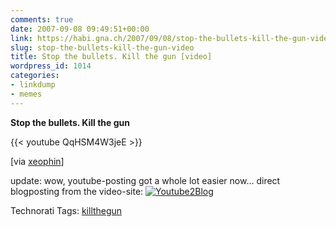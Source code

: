 ```yaml
---
comments: true
date: 2007-09-08 09:49:51+00:00
link: https://habi.gna.ch/2007/09/08/stop-the-bullets-kill-the-gun-video/
slug: stop-the-bullets-kill-the-gun-video
title: Stop the bullets. Kill the gun [video]
wordpress_id: 1014
categories:
- linkdump
- memes
---
```


**Stop the bullets. Kill the gun**

{{< youtube QqHSM4W3jeE >}}

[via [xeophin](http://tapestry.xeophin.net/threads/2007/09/05/blow-up/)]

update: wow, youtube-posting got a whole lot easier now... direct blogposting from the video-site:
[![Youtube2Blog](https://habi.gna.ch/wp-content/uploads/2007/09/youtube2blog-tm.jpg)](https://habi.gna.ch/wp-content/uploads/2007/09/youtube2blog.jpg)

Technorati Tags: [killthegun](http://www.technorati.com/tag/killthegun)



